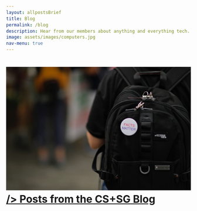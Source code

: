 ```yaml
---
layout: allpostsBrief
title: Blog
permalink: /blog
description: Hear from our members about anything and everything tech.
image: assets/images/computers.jpg
nav-menu: true
---
```

<h1><a href="generic.html" class="image">
  <img src="assets/images/apply.jpg" alt="" <!--data-position="25% 25%" -->/>
Posts from the CS+SG Blog</a></h1>
